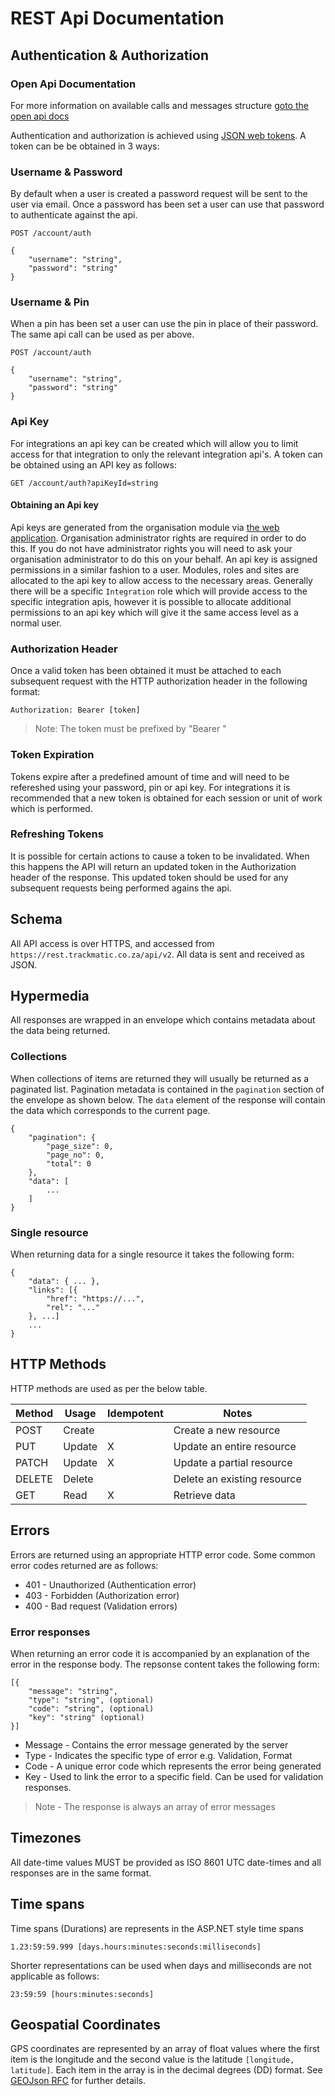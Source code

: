 # REST Api Documentation

## Authentication & Authorization 

### Open Api Documentation
For more information on available calls and messages structure [goto the open api docs](./accounts/open-api)

Authentication and authorization is achieved using [JSON web tokens](https://jwt.io/). A token can be be obtained in 3 ways:

### Username & Password

By default when a user is created a password request will be sent to the user via email. Once a password has been set a user can use that password to authenticate against the api.

```
POST /account/auth

{
    "username": "string",
    "password": "string"
}
```

### Username & Pin

When a pin has been set a user can use the pin in place of their password. The same api call can be used as per above.

```
POST /account/auth

{
    "username": "string",
    "password": "string"
}
```

### Api Key

For integrations an api key can be created which will allow you to limit access for that integration to only the relevant integration api's. A token can be obtained using an API key as follows:

```
GET /account/auth?apiKeyId=string
```

#### Obtaining an Api key

Api keys are generated from the organisation module via [the web application](http://app.trackmatic.co.za). Organisation administrator rights are required in order to do this. If you do not have administrator rights you will need to ask your organisation administrator to do this on your behalf. An api key is assigned permissions in a similar fashion to a user. Modules, roles and sites are allocated to the api key to allow access to the necessary areas. Generally there will be a specific `Integration` role which will provide access to the specific integration apis, however it is possible to allocate additional permissions to an api key which will give it the same access level as a normal user.

### Authorization Header

Once a valid token has been obtained it must be attached to each subsequent request with the HTTP authorization header in the following format:

```
Authorization: Bearer [token]
```

> Note: The token must be prefixed by "Bearer "

### Token Expiration

Tokens expire after a predefined amount of time and will need to be refereshed using your password, pin or api key. For integrations it is recommended that a new token is obtained for each session or unit of work which is performed.

### Refreshing Tokens

It is possible for certain actions to cause a token to be invalidated. When this happens the API will return an updated token in the Authorization header of the response. This updated token should be used for any subsequent requests being performed agains the api.

## Schema

All API access is over HTTPS, and accessed from `https://rest.trackmatic.co.za/api/v2`. All data is sent and received as JSON.

## Hypermedia

All responses are wrapped in an envelope which contains metadata about the data being returned.

### Collections

When collections of items are returned they will usually be returned as a paginated list. Pagination metadata is contained in the `pagination` section of the envelope as shown below. The `data` element of the response will contain the data which corresponds to the current page.

```
{
    "pagination": {
        "page_size": 0,
        "page_no": 0,
        "total": 0
    },
    "data": [
        ...
    ]
}
``` 

### Single resource

When returning data for a single resource it takes the following form:

``` 
{
    "data": { ... },
    "links": [{
        "href": "https://...",
        "rel": "..."
    }, ...]
    ...
}
```

## HTTP Methods

HTTP methods are used as per the below table.

| Method | Usage | Idempotent | Notes |
| ---    | ---   | ---        | ---   |
| POST   | Create|| Create a new resource |
| PUT    | Update|X| Update an entire resource |
| PATCH  | Update|X| Update a partial resource |
| DELETE | Delete|| Delete an existing resource |
| GET    | Read |X| Retrieve data |

## Errors

Errors are returned using an appropriate HTTP error code. Some common error codes returned are as follows:

- 401 - Unauthorized (Authentication error)
- 403 - Forbidden (Authorization error)
- 400 - Bad request (Validation errors)

### Error responses

When returning an error code it is accompanied by an explanation of the error in the response body. The repsonse content takes the following form:

```
[{
    "message": "string",
    "type": "string", (optional)
    "code": "string", (optional)
    "key": "string" (optional)
}]
```

- Message - Contains the error message generated by the server
- Type - Indicates the specific type of error e.g. Validation, Format
- Code - A unique error code which represents the error being generated
- Key - Used to link the error to a specific field. Can be used for validation responses.

> Note - The response is always an array of error messages

## Timezones

All date-time values MUST be provided as ISO 8601 UTC date-times and all responses are in the same format.

## Time spans

Time spans (Durations) are represents in the ASP.NET style time spans

```
1.23:59:59.999 [days.hours:minutes:seconds:milliseconds]
```

Shorter representations can be used when days and milliseconds are not applicable as follows:

```
23:59:59 [hours:minutes:seconds]
```

## Geospatial Coordinates

GPS coordinates are represented by an array of float values where the first item is the longitude and the second value is the latitude `[longitude, latitude]`. Each item in the array is in the decimal degrees (DD) format. See [GEOJson RFC](https://tools.ietf.org/html/rfc7946#section-3.1.1) for further details.